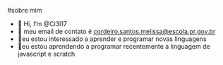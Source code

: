 #sobre mim
- 🐐 Hi, I’m @Ci3l17
- 🐒 meu email de contato é cordeiro.santos.melissa@escola.pr.gov.br
- 🦥eu estou interessado a aprender e programar novas linguagens
- 🌱eu estou aprendendo a programar recentemente a linguagem de javascript e scratch




<!---
Ci3l17/Ci3l17 is a ✨ special ✨ repository because its `README.md` (this file) appears on your GitHub profile.
You can click the Preview link to take a look at your changes.
--->
